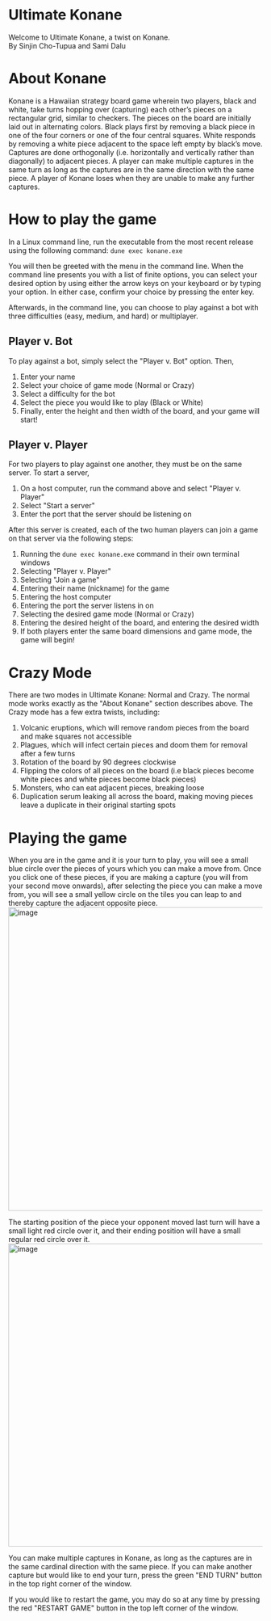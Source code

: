 # Ultimate Konane
Welcome to Ultimate Konane, a twist on Konane.\
By Sinjin Cho-Tupua and Sami Dalu

# About Konane
Konane is a Hawaiian strategy board game wherein two players, black and white, take turns hopping over (capturing) each other’s pieces on a rectangular grid, similar to checkers. The pieces on the board are initially laid out in alternating colors. Black plays first by removing a black piece in one of the four corners or one of the four central squares. White responds by removing a white piece adjacent to the space left empty by black’s move. Captures are done orthogonally (i.e. horizontally and vertically rather than diagonally) to adjacent pieces. A player can make multiple captures in the same turn as long as the captures are in the same direction with the same piece. A player of Konane loses when they are unable to make any further captures. 

# How to play the game
In a Linux command line, run the executable from the most recent release using the following command:
``dune exec konane.exe``

You will then be greeted with the menu in the command line. When the command line presents you with a list of finite options, you can select your desired option by using either the arrow keys on your keyboard or by typing your option. In either case, confirm your choice by pressing the enter key. 

Afterwards, in the command line, you can choose to play against a bot with three difficulties (easy, medium, and hard) or multiplayer.


## Player v. Bot 
To play against a bot, simply select the "Player v. Bot" option. Then, 
1) Enter your name
2) Select your choice of game mode (Normal or Crazy)
3) Select a difficulty for the bot
4) Select the piece you would like to play (Black or White)
5) Finally, enter the height and then width of the board, and your game will start! 

## Player v. Player
For two players to play against one another, they must be on the same server. To start a server, 
1) On a host computer, run the command above and select "Player v. Player"
2) Select "Start a server"
3) Enter the port that the server should be listening on

After this server is created, each of the two human players can join a game on that server via the following steps:
1) Running the ``dune exec konane.exe`` command in their own terminal windows
2) Selecting "Player v. Player"
3) Selecting "Join a game"
4) Entering their name (nickname) for the game
5) Entering the host computer
6) Entering the port the server listens in on
7) Selecting the desired game mode (Normal or Crazy)
8) Entering the desired height of the board, and entering the desired width
9) If both players enter the same board dimensions and game mode, the game will begin!

# Crazy Mode
There are two modes in Ultimate Konane: Normal and Crazy. The normal mode works exactly as the "About Konane" section describes above. The Crazy mode has a few extra twists, including:
1) Volcanic eruptions, which will remove random pieces from the board and make squares not accessible
2) Plagues, which will infect certain pieces and doom them for removal after a few turns
3) Rotation of the board by 90 degrees clockwise
4) Flipping the colors of all pieces on the board (i.e black pieces become white pieces and white pieces become black pieces)
5) Monsters, who can eat adjacent pieces, breaking loose
6) Duplication serum leaking all across the board, making moving pieces leave a duplicate in their original starting spots

# Playing the game
When you are in the game and it is your turn to play, you will see a small blue circle over the pieces of yours which you can make a move from. Once you click one of these pieces, if you are making a capture (you will from your second move onwards), after selecting the piece you can make a move from, you will see a small yellow circle on the tiles you can leap to and thereby capture the adjacent opposite piece.
<img width="601" alt="image" align="bottom" src="https://github.com/user-attachments/assets/792cdaa0-cc76-44b3-8d10-16523578d699">

The starting position of the piece your opponent moved last turn will have a small light red circle over it, and their ending position will have a small regular red circle over it. 
<br clear="left">
<img width="600" alt="image" align="top" src="https://github.com/user-attachments/assets/af56c607-c8d2-4be2-a310-f3dcd1922d41">

You can make multiple captures in Konane, as long as the captures are in the same cardinal direction with the same piece. If you can make another capture but would like to end your turn, press the green "END TURN" button in the top right corner of the window.

If you would like to restart the game, you may do so at any time by pressing the red "RESTART GAME" button in the top left corner of the window. 
